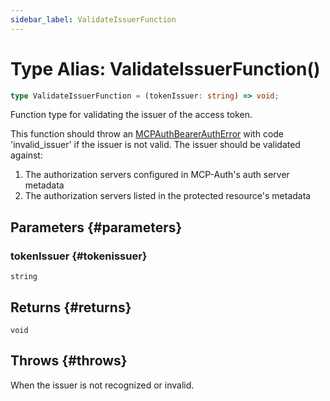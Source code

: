 ```yaml
---
sidebar_label: ValidateIssuerFunction
---
```


# Type Alias: ValidateIssuerFunction()

```ts
type ValidateIssuerFunction = (tokenIssuer: string) => void;
```

Function type for validating the issuer of the access token.

This function should throw an [MCPAuthBearerAuthError](/references/js/classes/MCPAuthBearerAuthError.md) with code 'invalid_issuer' if the issuer
is not valid. The issuer should be validated against:

1. The authorization servers configured in MCP-Auth's auth server metadata
2. The authorization servers listed in the protected resource's metadata

## Parameters {#parameters}

### tokenIssuer {#tokenissuer}

`string`

## Returns {#returns}

`void`

## Throws {#throws}

When the issuer is not recognized or invalid.
